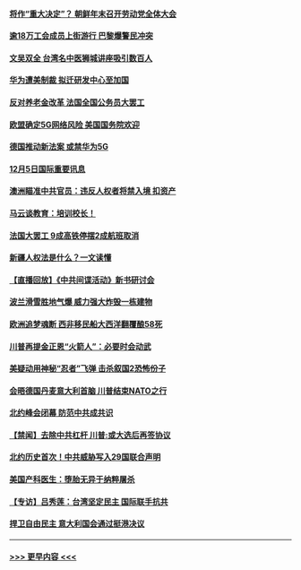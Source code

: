 #### [将作“重大决定”？ 朝鲜年末召开劳动党全体大会](../pages/prog202/a102723297.md?t=12061122) 
#### [逾18万工会成员上街游行 巴黎爆警民冲突](../pages/prog202/a102723183.md?t=12061122) 
#### [文吴双全 台湾名中医狮城讲座吸引数百人](../pages/prog202/a102723164.md?t=12061122) 
#### [华为遭美制裁 拟迁研发中心至加国](../pages/prog202/a102723166.md?t=12061122) 
#### [反对养老金改革 法国全国公务员大罢工](../pages/prog202/a102723005.md?t=12061122) 
#### [欧盟确定5G网络风险 美国国务院欢迎](../pages/prog202/a102723009.md?t=12061122) 
#### [德国推动新法案 或禁华为5G](../pages/prog202/a102722968.md?t=12061122) 
#### [12月5日国际重要讯息](../pages/prog202/a102722759.md?t=12061122) 
#### [澳洲瞄准中共官员：违反人权者将禁入境 扣资产](../pages/prog202/a102722754.md?t=12061122) 
#### [马云谈教育：培训校长！](../pages/prog202/a102722675.md?t=12061122) 
#### [法国大罢工 9成高铁停摆2成航班取消](../pages/prog202/a102722585.md?t=12061122) 
#### [新疆人权法是什么？一文读懂](../pages/prog202/a102722529.md?t=12061122) 
#### [【直播回放】《中共间谍活动》新书研讨会](../pages/prog202/a102714633.md?t=12061122) 
#### [波兰滑雪胜地气爆 威力强大炸毁一栋建物](../pages/prog202/a102722525.md?t=12061122) 
#### [欧洲追梦魂断 西非移民船大西洋翻覆酿58死](../pages/prog202/a102722477.md?t=12061122) 
#### [川普再提金正恩“火箭人”：必要时会动武](../pages/prog202/a102722404.md?t=12061122) 
#### [美疑动用神秘“忍者”飞弹 击杀叙国2恐怖份子](../pages/prog202/a102722289.md?t=12061122) 
#### [会晤德国丹麦意大利首脑 川普结束NATO之行](../pages/prog202/a102722340.md?t=12061122) 
#### [北约峰会闭幕 防范中共成共识](../pages/prog202/a102722319.md?t=12061122) 
#### [【禁闻】去除中共杠杆 川普:或大选后再签协议](../pages/prog202/a102722263.md?t=12061122) 
#### [北约历史首次！中共威胁写入29国联合声明](../pages/prog202/a102722109.md?t=12061122) 
#### [美国产科医生：堕胎无异于纳粹屠杀](../pages/prog202/a102722160.md?t=12061122) 
#### [【专访】吕秀莲：台湾坚定民主 国际联手抗共](../pages/prog202/a102722145.md?t=12061122) 
#### [捍卫自由民主 意大利国会通过挺港决议](../pages/prog202/a102722105.md?t=12061122) 

----
#### [ >>> 更早内容 <<< ](../indexes/prog202-earlier.md)
